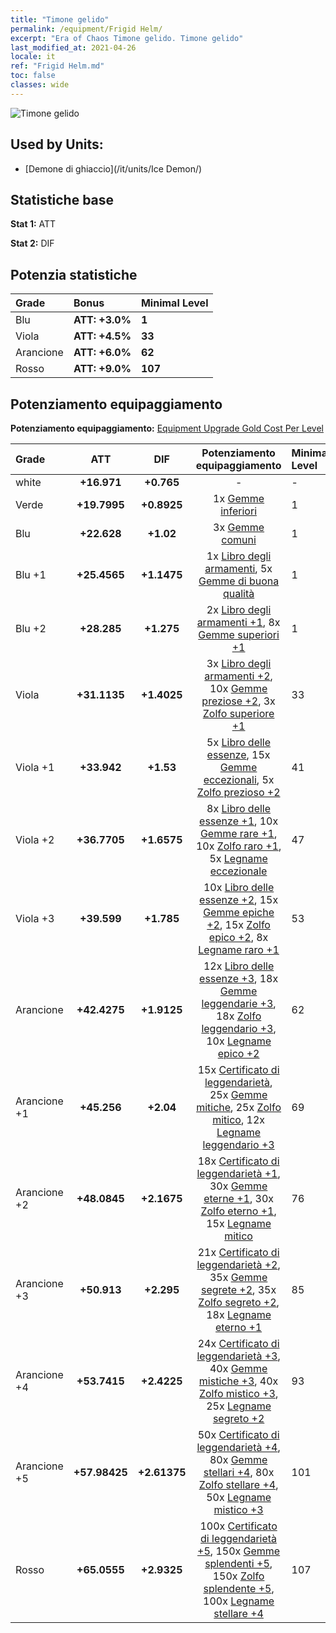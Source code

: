 ```yaml
---
title: "Timone gelido"
permalink: /equipment/Frigid Helm/
excerpt: "Era of Chaos Timone gelido. Timone gelido"
last_modified_at: 2021-04-26
locale: it
ref: "Frigid Helm.md"
toc: false
classes: wide
---
```


  ![Timone gelido](/images/e/e_9083.png)

## Used by Units:

* [Demone di ghiaccio](/it/units/Ice Demon/) 


## Statistiche base
 **Stat 1:** ATT

 **Stat 2:** DIF

## Potenzia statistiche

  |     Grade    |   Bonus | Minimal Level | 
  |:-------------|:--------|:--------------| 
  | Blu | **ATT: +3.0%** | **1** | 
  | Viola | **ATT: +4.5%** | **33** | 
  | Arancione | **ATT: +6.0%** | **62** | 
  | Rosso | **ATT: +9.0%** | **107** | 


## Potenziamento equipaggiamento
 **Potenziamento equipaggiamento:** [Equipment Upgrade Gold Cost Per Level](/equipment/EquipmentUpgradeCostPerLevel/) 

  |          Grade      | ATT | DIF | Potenziamento equipaggiamento | Minimal Level |
  |:--------------------|:---------:|:---------:|:----------------:|:--------------|
  | white | **+16.971** | **+0.765** | - | - |
  | Verde | **+19.7995** | **+0.8925** | 1x [Gemme inferiori](/ItemsIT/mat_4/) | 1 |
  | Blu | **+22.628** | **+1.02** | 3x [Gemme comuni](/ItemsIT/mat_10/) | 1 |
  | Blu +1 | **+25.4565** | **+1.1475** | 1x [Libro degli armamenti](/ItemsIT/mat_18/), 5x [Gemme di buona qualità](/ItemsIT/mat_16/) | 1 |
  | Blu +2 | **+28.285** | **+1.275** | 2x [Libro degli armamenti +1](/ItemsIT/mat_25/), 8x [Gemme superiori +1](/ItemsIT/mat_23/) | 1 |
  | Viola | **+31.1135** | **+1.4025** | 3x [Libro degli armamenti +2](/ItemsIT/mat_32/), 10x [Gemme preziose +2](/ItemsIT/mat_30/), 3x [Zolfo superiore +1](/ItemsIT/mat_22/) | 33 |
  | Viola +1 | **+33.942** | **+1.53** | 5x [Libro delle essenze](/ItemsIT/mat_39/), 15x [Gemme eccezionali](/ItemsIT/mat_37/), 5x [Zolfo prezioso +2](/ItemsIT/mat_29/) | 41 |
  | Viola +2 | **+36.7705** | **+1.6575** | 8x [Libro delle essenze +1](/ItemsIT/mat_46/), 10x [Gemme rare +1](/ItemsIT/mat_44/), 10x [Zolfo raro +1](/ItemsIT/mat_43/), 5x [Legname eccezionale](/ItemsIT/mat_34/) | 47 |
  | Viola +3 | **+39.599** | **+1.785** | 10x [Libro delle essenze +2](/ItemsIT/mat_53/), 15x [Gemme epiche +2](/ItemsIT/mat_51/), 15x [Zolfo epico +2](/ItemsIT/mat_50/), 8x [Legname raro +1](/ItemsIT/mat_41/) | 53 |
  | Arancione | **+42.4275** | **+1.9125** | 12x [Libro delle essenze +3](/ItemsIT/mat_60/), 18x [Gemme leggendarie +3](/ItemsIT/mat_58/), 18x [Zolfo leggendario +3](/ItemsIT/mat_57/), 10x [Legname epico +2](/ItemsIT/mat_48/) | 62 |
  | Arancione +1 | **+45.256** | **+2.04** | 15x [Certificato di leggendarietà](/ItemsIT/mat_67/), 25x [Gemme mitiche](/ItemsIT/mat_65/), 25x [Zolfo mitico](/ItemsIT/mat_64/), 12x [Legname leggendario +3](/ItemsIT/mat_55/) | 69 |
  | Arancione +2 | **+48.0845** | **+2.1675** | 18x [Certificato di leggendarietà +1](/ItemsIT/mat_74/), 30x [Gemme eterne +1](/ItemsIT/mat_72/), 30x [Zolfo eterno +1](/ItemsIT/mat_71/), 15x [Legname mitico](/ItemsIT/mat_62/) | 76 |
  | Arancione +3 | **+50.913** | **+2.295** | 21x [Certificato di leggendarietà +2](/ItemsIT/mat_81/), 35x [Gemme segrete +2](/ItemsIT/mat_79/), 35x [Zolfo segreto +2](/ItemsIT/mat_78/), 18x [Legname eterno +1](/ItemsIT/mat_69/) | 85 |
  | Arancione +4 | **+53.7415** | **+2.4225** | 24x [Certificato di leggendarietà +3](/ItemsIT/mat_88/), 40x [Gemme mistiche +3](/ItemsIT/mat_86/), 40x [Zolfo mistico +3](/ItemsIT/mat_85/), 25x [Legname segreto +2](/ItemsIT/mat_76/) | 93 |
  | Arancione +5 | **+57.98425** | **+2.61375** | 50x [Certificato di leggendarietà +4](/ItemsIT/mat_95/), 80x [Gemme stellari +4](/ItemsIT/mat_93/), 80x [Zolfo stellare +4](/ItemsIT/mat_92/), 50x [Legname mistico +3](/ItemsIT/mat_83/) | 101 |
  | Rosso | **+65.0555** | **+2.9325** | 100x [Certificato di leggendarietà +5](/ItemsIT/mat_102/), 150x [Gemme splendenti +5](/ItemsIT/mat_100/), 150x [Zolfo splendente +5](/ItemsIT/mat_99/), 100x [Legname stellare +4](/ItemsIT/mat_90/) | 107 |

